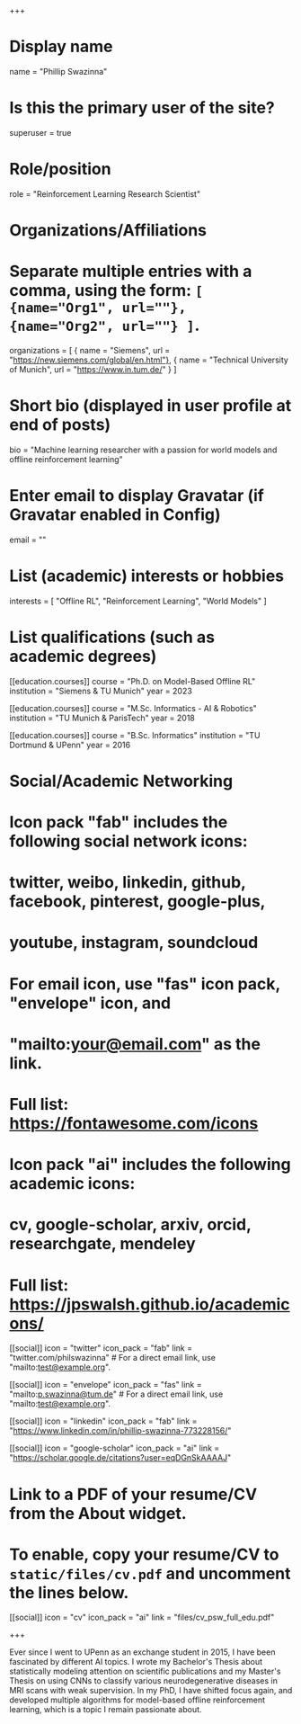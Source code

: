 +++
# Display name
name = "Phillip Swazinna"

# Is this the primary user of the site?
superuser = true

# Role/position
role = "Reinforcement Learning Research Scientist"

# Organizations/Affiliations
#   Separate multiple entries with a comma, using the form: `[ {name="Org1", url=""}, {name="Org2", url=""} ]`.
organizations = [ { name = "Siemens", url = "https://new.siemens.com/global/en.html"}, { name = "Technical University of Munich", url = "https://www.in.tum.de/" } ]

# Short bio (displayed in user profile at end of posts)
bio = "Machine learning researcher with a passion for world models and offline reinforcement learning"

# Enter email to display Gravatar (if Gravatar enabled in Config)
email = ""

# List (academic) interests or hobbies
interests = [
  "Offline RL",
  "Reinforcement Learning",
  "World Models"
]

# List qualifications (such as academic degrees)

[[education.courses]]
  course = "Ph.D. on Model-Based Offline RL"
  institution = "Siemens & TU Munich"
  year = 2023

[[education.courses]]
  course = "M.Sc. Informatics - AI & Robotics"
  institution = "TU Munich & ParisTech"
  year = 2018

[[education.courses]]
  course = "B.Sc. Informatics"
  institution = "TU Dortmund & UPenn"
  year = 2016

# Social/Academic Networking
#
# Icon pack "fab" includes the following social network icons:
#
#   twitter, weibo, linkedin, github, facebook, pinterest, google-plus,
#   youtube, instagram, soundcloud
#
#   For email icon, use "fas" icon pack, "envelope" icon, and
#   "mailto:your@email.com" as the link.
#
#   Full list: https://fontawesome.com/icons
#
# Icon pack "ai" includes the following academic icons:
#
#   cv, google-scholar, arxiv, orcid, researchgate, mendeley
#
#   Full list: https://jpswalsh.github.io/academicons/

[[social]]
  icon = "twitter"
  icon_pack = "fab"
  link = "twitter.com/philswazinna"  # For a direct email link, use "mailto:test@example.org".

[[social]]
  icon = "envelope"
  icon_pack = "fas"
  link = "mailto:p.swazinna@tum.de"  # For a direct email link, use "mailto:test@example.org".

[[social]]
  icon = "linkedin"
  icon_pack = "fab"
  link = "https://www.linkedin.com/in/phillip-swazinna-773228156/"

[[social]]
  icon = "google-scholar"
  icon_pack = "ai"
  link = "https://scholar.google.de/citations?user=eqDGnSkAAAAJ"

# Link to a PDF of your resume/CV from the About widget.
# To enable, copy your resume/CV to `static/files/cv.pdf` and uncomment the lines below.
 [[social]]
   icon = "cv"
   icon_pack = "ai"
   link = "files/cv_psw_full_edu.pdf"

+++

Ever since I went to UPenn as an exchange student in 2015, I have been fascinated by different AI topics. I wrote my Bachelor's Thesis about statistically modeling attention on scientific publications and my Master's Thesis on using CNNs to classify various neurodegenerative diseases in MRI scans with weak supervision. In my PhD, I have shifted focus again, and developed multiple algorithms for model-based offline reinforcement learning, which is a topic I remain passionate about.
